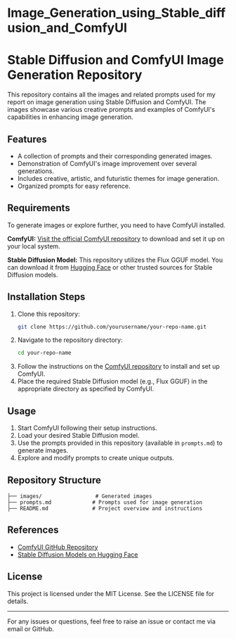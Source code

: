 # Image_Generation_using_Stable_diffusion_and_ComfyUI

# Stable Diffusion and ComfyUI Image Generation Repository

This repository contains all the images and related prompts used for my report on image generation using Stable Diffusion and ComfyUI. The images showcase various creative prompts and examples of ComfyUI's capabilities in enhancing image generation.

## Features
- A collection of prompts and their corresponding generated images.
- Demonstration of ComfyUI's image improvement over several generations.
- Includes creative, artistic, and futuristic themes for image generation.
- Organized prompts for easy reference.

## Requirements
To generate images or explore further, you need to have ComfyUI installed. 

**ComfyUI:** [Visit the official ComfyUI repository](https://github.com/comfyanonymous/ComfyUI) to download and set it up on your local system.

**Stable Diffusion Model:** This repository utilizes the Flux GGUF model. You can download it from [Hugging Face](https://huggingface.co/) or other trusted sources for Stable Diffusion models.

## Installation Steps
1. Clone this repository:
   ```bash
   git clone https://github.com/yourusername/your-repo-name.git
   ```
2. Navigate to the repository directory:
   ```bash
   cd your-repo-name
   ```
3. Follow the instructions on the [ComfyUI repository](https://github.com/comfyanonymous/ComfyUI) to install and set up ComfyUI.
4. Place the required Stable Diffusion model (e.g., Flux GGUF) in the appropriate directory as specified by ComfyUI.

## Usage
1. Start ComfyUI following their setup instructions.
2. Load your desired Stable Diffusion model.
3. Use the prompts provided in this repository (available in `prompts.md`) to generate images.
4. Explore and modify prompts to create unique outputs.

## Repository Structure
```
├── images/                 # Generated images
├── prompts.md             # Prompts used for image generation
├── README.md              # Project overview and instructions
```

## References
- [ComfyUI GitHub Repository](https://github.com/comfyanonymous/ComfyUI)
- [Stable Diffusion Models on Hugging Face](https://huggingface.co/)

## License
This project is licensed under the MIT License. See the LICENSE file for details.

---
For any issues or questions, feel free to raise an issue or contact me via email or GitHub.
